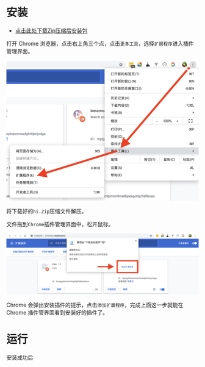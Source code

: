 # 安装

- [点击此处下载Zip压缩后安装包](https://github.com/Wscats/hi/releases/download/1.0/hi.zip)

打开 Chrome 浏览器，点击右上角三个点，点击`更多工具`，选择`扩展程序`进入插件管理界面。

<img src="./screenshot/1.png" />

将下载好的`hi.Zip`压缩文件解压。

文件拖到`Chrome`插件管理界面中，松开鼠标。

<img src="./screenshot/2.png" />

Chrome 会弹出安装插件的提示，点击`添加扩展程序`，完成上面这一步就能在 Chrome 插件管界面看到安装好的插件了。

# 运行

安装成功后